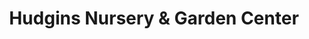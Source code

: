 ---
title: "Hudgins Nursery & Garden Center"
url: /hayes/hudgins-nursery-und-garden-center/
shop: Garten-Center
---